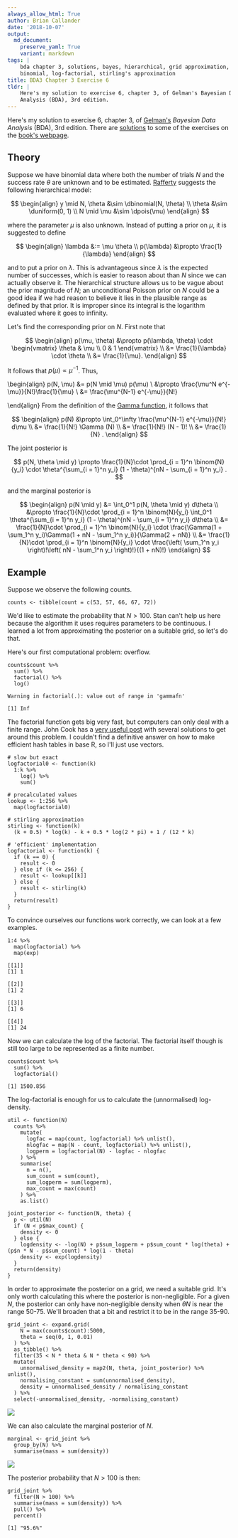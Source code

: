 ```yaml
---
always_allow_html: True
author: Brian Callander
date: '2018-10-07'
output:
  md_document:
    preserve_yaml: True
    variant: markdown
tags: |
    bda chapter 3, solutions, bayes, hierarchical, grid approximation,
    binomial, log-factorial, stirling's approximation
title: BDA3 Chapter 3 Exercise 6
tldr: |
    Here's my solution to exercise 6, chapter 3, of Gelman's Bayesian Data
    Analysis (BDA), 3rd edition.
---
```


Here's my solution to exercise 6, chapter 3, of
[Gelman's](https://andrewgelman.com/) *Bayesian Data Analysis* (BDA),
3rd edition. There are
[solutions](http://www.stat.columbia.edu/~gelman/book/solutions.pdf) to
some of the exercises on the [book's
webpage](http://www.stat.columbia.edu/~gelman/book/).

<!--more-->
<div style="display:none">

$\DeclareMathOperator{\dbinomial}{Binomial}  \DeclareMathOperator{\dbern}{Bernoulli}  \DeclareMathOperator{\dpois}{Poisson}  \DeclareMathOperator{\dnorm}{Normal}  \DeclareMathOperator{\dt}{t}  \DeclareMathOperator{\dcauchy}{Cauchy}  \DeclareMathOperator{\dexponential}{Exp}  \DeclareMathOperator{\duniform}{Uniform}  \DeclareMathOperator{\dgamma}{Gamma}  \DeclareMathOperator{\dinvgamma}{InvGamma}  \DeclareMathOperator{\invlogit}{InvLogit}  \DeclareMathOperator{\logit}{Logit}  \DeclareMathOperator{\ddirichlet}{Dirichlet}  \DeclareMathOperator{\dbeta}{Beta}$

</div>

Theory
------

Suppose we have binomial data where both the number of trials $N$ and
the success rate $\theta$ are unknown and to be estimated.
[Rafferty](http://pluto.huji.ac.il/~galelidan/52558/Material/Raftery.pdf)
suggests the following hierarchical model:

$$
\begin{align}
  y \mid N, \theta &\sim \dbinomial(N, \theta)
  \\
  \theta &\sim \duniform(0, 1)
  \\
  N \mid \mu &\sim \dpois(\mu)
\end{align}
$$

where the parameter $\mu$ is also unknown. Instead of putting a prior on
$\mu$, it is suggested to define

$$
\begin{align}
  \lambda &:= \mu \theta
  \\
  p(\lambda) &\propto \frac{1}{\lambda}
\end{align}
$$

and to put a prior on $\lambda$. This is advantageous since $\lambda$ is
the expected number of successes, which is easier to reason about than
$N$ since we can actually observe it. The hierarchical structure allows
us to be vague about the prior magnitude of $N$; an unconditional
Poisson prior on $N$ could be a good idea if we had reason to believe it
lies in the plausible range as defined by that prior. It is improper
since its integral is the logarithm evaluated where it goes to infinity.

Let's find the corresponding prior on $N$. First note that

$$
\begin{align}
  p(\mu, \theta)
  &\propto
  p(\lambda, \theta) \cdot
  \begin{vmatrix}
    \theta & \mu \\
    0 & 1
  \end{vmatrix}
  \\
  &=
  \frac{1}{\lambda}
  \cdot
  \theta
  \\
  &=
  \frac{1}{\mu}.
\end{align}
$$

It follows that $p(\mu) \propto \mu^{-1}$. Thus,

\begin{align}
  p(N, \mu)
  &=
  p(N \mid \mu) p(\mu)
  \\
  &\propto
  \frac{\mu^N e^{-\mu}}{N!}\frac{1}{\mu}
  \\
  &=
  \frac{\mu^{N-1} e^{-\mu}}{N!}
  
\end{align}
From the definition of the [Gamma
function](https://en.wikipedia.org/wiki/Gamma_function#Main_definition),
it follows that

$$
\begin{align}
  p(N)
  &\propto
  \int_0^\infty \frac{\mu^{N-1} e^{-\mu}}{N!} d\mu
  \\
  &=
  \frac{1}{N!} \Gamma (N)
  \\
  &=
  \frac{1}{N!} (N - 1)!
  \\
  &=
  \frac{1}{N}
  .
\end{align}
$$

The joint posterior is

$$
p(N, \theta \mid y)
\propto
\frac{1}{N}\cdot \prod_{i = 1}^n \binom{N}{y_i} \cdot \theta^{\sum_{i = 1}^n y_i} (1 - \theta)^{nN - \sum_{i = 1}^n y_i}
.
$$

and the marginal posterior is

$$
\begin{align}
  p(N \mid y)
  &=
  \int_0^1
  p(N, \theta \mid y) d\theta
  \\
  &\propto
  \frac{1}{N}\cdot \prod_{i = 1}^n \binom{N}{y_i} 
  \int_0^1 \theta^{\sum_{i = 1}^n y_i} (1 - \theta)^{nN - \sum_{i = 1}^n y_i} d\theta
  \\
  &=
  \frac{1}{N}\cdot \prod_{i = 1}^n \binom{N}{y_i} 
  \cdot
  \frac{\Gamma(1 + \sum_1^n y_i)\Gamma(1 + nN - \sum_1^n y_i)}{\Gamma(2 + nN)}
  \\
  &=
  \frac{1}{N}\cdot \prod_{i = 1}^n \binom{N}{y_i} 
  \cdot
  \frac{\left( \sum_1^n y_i \right)!\left( nN - \sum_1^n y_i \right)!}{(1 + nN)!}
\end{align}
$$

Example
-------

Suppose we observe the following counts.

``` {.r}
counts <- tibble(count = c(53, 57, 66, 67, 72))
```

We'd like to estimate the probability that $N > 100$. Stan can't help us
here because the algorithm it uses requires parameters to be continuous.
I learned a lot from approximating the posterior on a suitable grid, so
let's do that.

Here's our first computational problem: overflow.

``` {.r}
counts$count %>% 
  sum() %>% 
  factorial() %>% 
  log()
```

    Warning in factorial(.): value out of range in 'gammafn'

    [1] Inf

The factorial function gets big very fast, but computers can only deal
with a finite range. John Cook has a [very useful
post](https://www.johndcook.com/blog/2010/08/16/how-to-compute-log-factorial/)
with several solutions to get around this problem. I couldn't find a
definitive answer on how to make efficient hash tables in base R, so
I'll just use vectors.

``` {.r}
# slow but exact
logfactorial0 <- function(k)
  1:k %>% 
    log() %>% 
    sum()

# precalculated values
lookup <- 1:256 %>% 
  map(logfactorial0)

# stirling approximation
stirling <- function(k) 
  (k + 0.5) * log(k) - k + 0.5 * log(2 * pi) + 1 / (12 * k)

# 'efficient' implementation
logfactorial <- function(k) {
  if (k == 0) {
    result <- 0
  } else if (k <= 256) {
    result <- lookup[[k]]
  } else {
    result <- stirling(k)
  }
  return(result)
}
```

To convince ourselves our functions work correctly, we can look at a few
examples.

``` {.r}
1:4 %>% 
  map(logfactorial) %>% 
  map(exp)
```

    [[1]]
    [1] 1

    [[2]]
    [1] 2

    [[3]]
    [1] 6

    [[4]]
    [1] 24

Now we can calculate the log of the factorial. The factorial itself
though is still too large to be represented as a finite number.

``` {.r}
counts$count %>% 
  sum() %>% 
  logfactorial()
```

    [1] 1500.856

The log-factorial is enough for us to calculate the (unnormalised)
log-density.

``` {.r}
util <- function(N)
  counts %>% 
    mutate(
      logfac = map(count, logfactorial) %>% unlist(),
      nlogfac = map(N - count, logfactorial) %>% unlist(),
      logperm = logfactorial(N) - logfac - nlogfac
    ) %>% 
    summarise(
      n = n(),
      sum_count = sum(count),
      sum_logperm = sum(logperm),
      max_count = max(count)
    ) %>% 
    as.list()
  
joint_posterior <- function(N, theta) {
  p <- util(N)
  if (N < p$max_count) {
    density <- 0
  } else {
    logdensity <- -log(N) + p$sum_logperm + p$sum_count * log(theta) + (p$n * N - p$sum_count) * log(1 - theta)
    density <- exp(logdensity)
  }
  return(density)
}
```

In order to approximate the posterior on a grid, we need a suitable
grid. It's only worth calculating this where the posterior is
non-negligible. For a given $N$, the posterior can only have
non-negligible density when $\theta N$ is near the range 50-75. We'll
broaden that a bit and restrict it to be in the range 35-90.

``` {.r}
grid_joint <- expand.grid(
    N = max(counts$count):5000,
    theta = seq(0, 1, 0.01)
  ) %>% 
  as_tibble() %>% 
  filter(35 < N * theta & N * theta < 90) %>% 
  mutate(
    unnormalised_density = map2(N, theta, joint_posterior) %>% unlist(),
    normalising_constant = sum(unnormalised_density),
    density = unnormalised_density / normalising_constant
  ) %>% 
  select(-unnormalised_density, -normalising_constant)
```

![](chapter_03_exercise_06_files/figure-markdown/joint_plot-1..svg)

We can also calculate the marginal posterior of $N$.

``` {.r}
marginal <- grid_joint %>% 
  group_by(N) %>% 
  summarise(mass = sum(density)) 
```

![](chapter_03_exercise_06_files/figure-markdown/marginal_plot-1..svg)

The posterior probability that $N > 100$ is then:

``` {.r}
grid_joint %>% 
  filter(N > 100) %>% 
  summarise(mass = sum(density)) %>% 
  pull() %>% 
  percent()
```

    [1] "95.6%"
